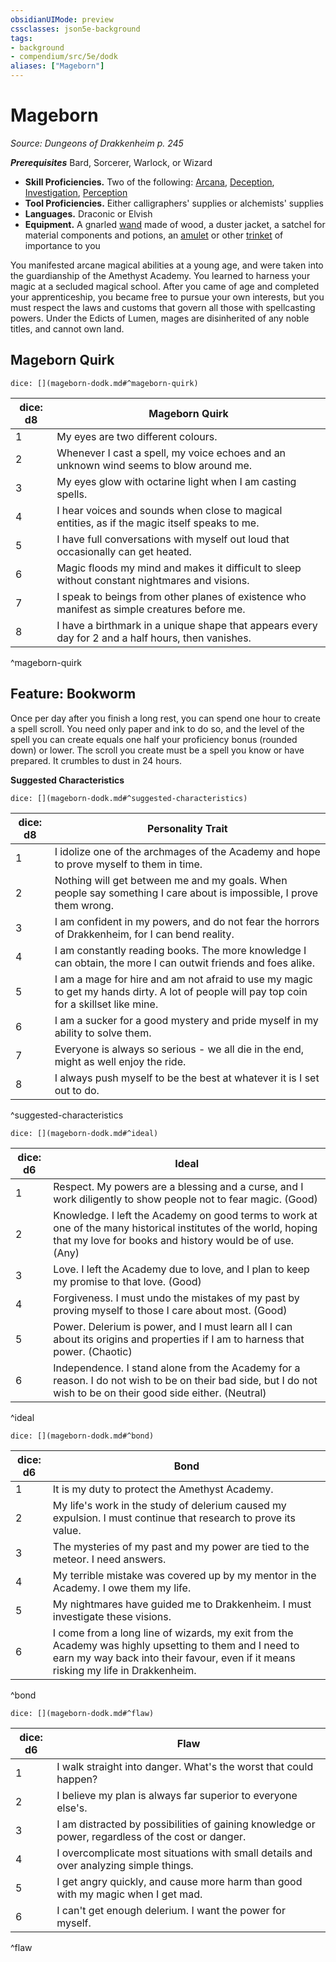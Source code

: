 ```yaml
---
obsidianUIMode: preview
cssclasses: json5e-background
tags:
- background
- compendium/src/5e/dodk
aliases: ["Mageborn"]
---
```

# Mageborn
*Source: Dungeons of Drakkenheim p. 245*  

***Prerequisites***  Bard,  Sorcerer,  Warlock, or  Wizard

- **Skill Proficiencies.** Two of the following: [Arcana](2-Mechanics/CLI/rules/skills.md#Arcana), [Deception](2-Mechanics/CLI/rules/skills.md#Deception), [Investigation](2-Mechanics/CLI/rules/skills.md#Investigation), [Perception](2-Mechanics/CLI/rules/skills.md#Perception)  
- **Tool Proficiencies.** Either calligraphers' supplies or alchemists' supplies  
- **Languages.** Draconic or Elvish  
- **Equipment.** A gnarled [wand](2-Mechanics/CLI/items/wand.md) made of wood, a duster jacket, a satchel for material components and potions, an [amulet](2-Mechanics/CLI/items/amulet.md) or other [trinket](2-Mechanics/CLI/items/trinket.md) of importance to you  

You manifested arcane magical abilities at a young age, and were taken into the guardianship of the Amethyst Academy. You learned to harness your magic at a secluded magical school. After you came of age and completed your apprenticeship, you became free to pursue your own interests, but you must respect the laws and customs that govern all those with spellcasting powers. Under the Edicts of Lumen, mages are disinherited of any noble titles, and cannot own land.

## Mageborn Quirk

`dice: [](mageborn-dodk.md#^mageborn-quirk)`

| dice: d8 | Mageborn Quirk |
|----------|----------------|
| 1 | My eyes are two different colours. |
| 2 | Whenever I cast a spell, my voice echoes and an unknown wind seems to blow around me. |
| 3 | My eyes glow with octarine light when I am casting spells. |
| 4 | I hear voices and sounds when close to magical entities, as if the magic itself speaks to me. |
| 5 | I have full conversations with myself out loud that occasionally can get heated. |
| 6 | Magic floods my mind and makes it difficult to sleep without constant nightmares and visions. |
| 7 | I speak to beings from other planes of existence who manifest as simple creatures before me. |
| 8 | I have a birthmark in a unique shape that appears every day for 2 and a half hours, then vanishes. |
^mageborn-quirk

## Feature: Bookworm

Once per day after you finish a long rest, you can spend one hour to create a spell scroll. You need only paper and ink to do so, and the level of the spell you can create equals one half your proficiency bonus (rounded down) or lower. The scroll you create must be a spell you know or have prepared. It crumbles to dust in 24 hours.

**Suggested Characteristics**

`dice: [](mageborn-dodk.md#^suggested-characteristics)`

| dice: d8 | Personality Trait |
|----------|-------------------|
| 1 | I idolize one of the archmages of the Academy and hope to prove myself to them in time. |
| 2 | Nothing will get between me and my goals. When people say something I care about is impossible, I prove them wrong. |
| 3 | I am confident in my powers, and do not fear the horrors of Drakkenheim, for I can bend reality. |
| 4 | I am constantly reading books. The more knowledge I can obtain, the more I can outwit friends and foes alike. |
| 5 | I am a mage for hire and am not afraid to use my magic to get my hands dirty. A lot of people will pay top coin for a skillset like mine. |
| 6 | I am a sucker for a good mystery and pride myself in my ability to solve them. |
| 7 | Everyone is always so serious - we all die in the end, might as well enjoy the ride. |
| 8 | I always push myself to be the best at whatever it is I set out to do. |
^suggested-characteristics

`dice: [](mageborn-dodk.md#^ideal)`

| dice: d6 | Ideal |
|----------|-------|
| 1 | Respect. My powers are a blessing and a curse, and I work diligently to show people not to fear magic. (Good) |
| 2 | Knowledge. I left the Academy on good terms to work at one of the many historical institutes of the world, hoping that my love for books and history would be of use. (Any) |
| 3 | Love. I left the Academy due to love, and I plan to keep my promise to that love. (Good) |
| 4 | Forgiveness. I must undo the mistakes of my past by proving myself to those I care about most. (Good) |
| 5 | Power. Delerium is power, and I must learn all I can about its origins and properties if I am to harness that power. (Chaotic) |
| 6 | Independence. I stand alone from the Academy for a reason. I do not wish to be on their bad side, but I do not wish to be on their good side either. (Neutral) |
^ideal

`dice: [](mageborn-dodk.md#^bond)`

| dice: d6 | Bond |
|----------|------|
| 1 | It is my duty to protect the Amethyst Academy. |
| 2 | My life's work in the study of delerium caused my expulsion. I must continue that research to prove its value. |
| 3 | The mysteries of my past and my power are tied to the meteor. I need answers. |
| 4 | My terrible mistake was covered up by my mentor in the Academy. I owe them my life. |
| 5 | My nightmares have guided me to Drakkenheim. I must investigate these visions. |
| 6 | I come from a long line of wizards, my exit from the Academy was highly upsetting to them and I need to earn my way back into their favour, even if it means risking my life in Drakkenheim. |
^bond

`dice: [](mageborn-dodk.md#^flaw)`

| dice: d6 | Flaw |
|----------|------|
| 1 | I walk straight into danger. What's the worst that could happen? |
| 2 | I believe my plan is always far superior to everyone else's. |
| 3 | I am distracted by possibilities of gaining knowledge or power, regardless of the cost or danger. |
| 4 | I overcomplicate most situations with small details and over analyzing simple things. |
| 5 | I get angry quickly, and cause more harm than good with my magic when I get mad. |
| 6 | I can't get enough delerium. I want the power for myself. |
^flaw